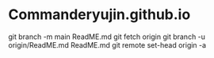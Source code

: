 # Commanderyujin.github.io
git branch -m main ReadME.md
git fetch origin
git branch -u origin/ReadME.md ReadME.md
git remote set-head origin -a

